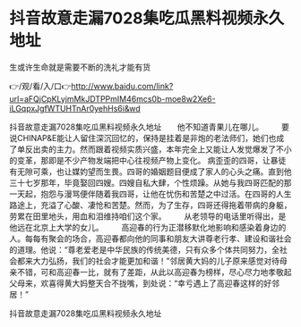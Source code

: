 # 抖音故意走漏7028集吃瓜黑料视频永久地址
生或许生命就是需要不断的洗礼才能有货

👉/观/看/入/口👉http://www.baidu.com/link?url=aFQjCpKLyjmMkJDTPPmIM46mcs0b-moe8w2Xe6-iLGqpxJgfWTUHTnAr0yehHs6i&wd

抖音故意走漏7028集吃瓜黑料视频永久地址　　他不知道青果儿在哪儿。
　　要说CHINAP&E能让人留住深沉回忆的，保持是挂着是非炮的老法师们，她们也成了单反出卖的主力。然而跟着视频实质兴盛，本年完全上又能让人发觉爆发了不小的变革，那即是不少产物发端把中心往视频产物上变化。
病歪歪的四哥，让暴徒有无隙可乘，也让媒妁望而生畏。四哥的婚姻题目便成了家人的心头之痛。直到他三十七岁那年，毕竟娶回四嫂。四嫂自私大肆，个性烦躁。从她与我四哥匹配的那一天起，抱怨与漫骂便伴随着我四哥，让他在忧伤和苦楚之中过活。在四哥的人生路途上，充溢了心酸、凄怆和苦楚。然而，为了生存，四哥还得拖着带病的身躯，劳累在田里地头，用血和泪维持咱们这个家。
　　从老领导的电话里听得出，是他远在北京上大学的女儿。
　　高迎春的行为正潜移默化地影响和感染着身边的人。每每有聚会的场合，高迎春都向他的同事和朋友大讲尊老行孝、建设和谐社会的道理。他说：“尊老爱老是中华民族的传统美德，只有众多个体共同努力，全社会都来大力弘扬，我们的社会才能更加和谐！”邻居黄大妈的儿子原来感觉对待母亲不错，可和高迎春一比，就有了差距，从此以高迎春为榜样，尽心尽力地孝敬起父母来，欢喜得黄大妈整天合不拢嘴，到处说：“幸亏遇上了高迎春这样的好邻居！”

抖音故意走漏7028集吃瓜黑料视频永久地址
